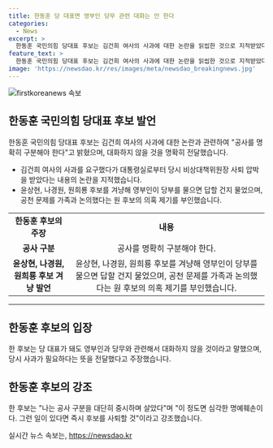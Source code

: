```yaml
---
title: 한동훈 당 대표면 영부인 당무 관련 대화는 안 한다
categories:
  - News
excerpt: >
  한동훈 국민의힘 당대표 후보는 김건희 여사의 사과에 대한 논란을 읽씹한 것으로 지적받았다. 후보는 공사와 사적인 대화를 명확히 구분해야 한다고 주장했으며, 다른 후보들이 사과가 필요하다는 뜻을 이야기한 것으로 지적하며 비판했다. 또한, 공천 문제와 관련하여 가족과 논의한 것을 부인하며 명예를 중시하고 있다고 강조했다. 후보의 발언은 논란을 일으키고 있는데, 이에 대한 후속 개발이 기대된다. (총 150자)
feature_text: >
  한동훈 국민의힘 당대표 후보는 김건희 여사의 사과에 대한 논란을 읽씹한 것으로 지적받았다. 후보는 공사와 사적인 대화를 명확히 구분해야 한다고 주장했으며, 다른 후보들이 사과가 필요하다는 뜻을 이야기한 것으로 지적하며 비판했다. 또한, 공천 문제와 관련하여 가족과 논의한 것을 부인하며 명예를 중시하고 있다고 강조했다. 후보의 발언은 논란을 일으키고 있는데, 이에 대한 후속 개발이 기대된다. (총 150자)
image: 'https://newsdao.kr/res/images/meta/newsdao_breakingnews.jpg'
---
```


<p><img src="https://newsdao.kr/res/images/meta/newsdao_breakingnews.jpg" alt="firstkoreanews 속보" /></p>

<h2 data-ke-size="size26">한동훈 국민의힘 당대표 후보 발언</h2>

<p data-ke-size="size16">한동훈 국민의힘 당대표 후보는 김건희 여사의 사과에 대한 논란과 관련하여 "공사를 명확히 구분해야 한다"고 밝혔으며, 대화하지 않을 것을 명확히 전달했습니다. </p>

<ul>
  <li>김건희 여사의 사과를 요구했다가 대통령실로부터 당시 비상대책위원장 사퇴 압박을 받았다는 내용의 논란을 지적했습니다. </li>
  <li>윤상현, 나경원, 원희룡 후보를 겨냥해 영부인이 당부를 물으면 답할 건지 물었으며, 공천 문제를 가족과 논의했다는 원 후보의 의혹 제기를 부인했습니다. </li>
</ul>

<table>
  <tbody>
    <tr>
      <td style="text-align: center; height: 17px;"><b>한동훈 후보의 주장</b></td>
      <td style="text-align: center; height: 17px;"><b>내용</b></td>
    </tr>
    <tr>
      <td style="text-align: center; height: 17px;"><b>공사 구분</b></td>
      <td style="text-align: center; height: 17px;">공사를 명확히 구분해야 한다.</td>
    </tr>
    <tr>
      <td style="text-align: center; height: 17px;"><b>윤상현, 나경원, 원희룡 후보 겨냥 발언</b></td>
      <td style="text-align: center; height: 17px;">윤상현, 나경원, 원희룡 후보를 겨냥해 영부인이 당부를 물으면 답할 건지 물었으며, 공천 문제를 가족과 논의했다는 원 후보의 의혹 제기를 부인했습니다. </td>
    </tr>
  </tbody>
</table>

<hr>

<h2 data-ke-size="size26">한동훈 후보의 입장</h2>

<p data-ke-size="size16">한 후보는 당 대표가 돼도 영부인과 당무와 관련해서 대화하지 않을 것이라고 말했으며, 당시 사과가 필요하다는 뜻을 전달했다고 주장했습니다. </p>

<h2 data-ke-size="size26">한동훈 후보의 강조</h2>

<p data-ke-size="size16">한 후보는 "나는 공사 구분을 대단히 중시하며 살았다"며 "이 정도면 심각한 명예훼손이다. 그런 일이 있다면 즉시 후보를 사퇴할 것"이라고 강조했습니다. </p>
실시간 뉴스 속보는, <a href="https://newsdao.kr" rel="dofollow">https://newsdao.kr</a>


